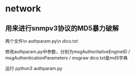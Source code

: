 # network
用来进行snmpv3协议的MD5暴力破解
-------------------
两个文件\n
authparam.py\n
dico.txt

修改authparam.py中参数，分别为msgAuthoritativeEngineID / msgAuthenticationParameters / msgraw
dico.txt是md5字典


运行
python3 authparam.py

